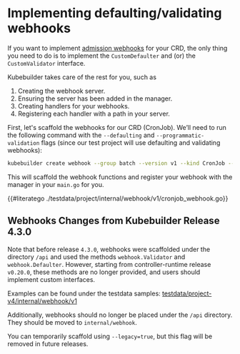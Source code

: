 # Implementing defaulting/validating webhooks

If you want to implement [admission webhooks](../reference/admission-webhook.md)
for your CRD, the only thing you need to do is to implement the `CustomDefaulter`
and (or) the `CustomValidator` interface.

Kubebuilder takes care of the rest for you, such as

1. Creating the webhook server.
1. Ensuring the server has been added in the manager.
1. Creating handlers for your webhooks.
1. Registering each handler with a path in your server.

First, let's scaffold the webhooks for our CRD (CronJob). We’ll need to run the following command with the `--defaulting` and `--programmatic-validation` flags (since our test project will use defaulting and validating webhooks):

```bash
kubebuilder create webhook --group batch --version v1 --kind CronJob --defaulting --programmatic-validation
```

This will scaffold the webhook functions and register your webhook with the manager in your `main.go` for you.

{{#literatego ./testdata/project/internal/webhook/v1/cronjob_webhook.go}}

<aside class="note">
<H1>Webhooks Changes from Kubebuilder Release 4.3.0</H1>

Note that before release `4.3.0`, webhooks were scaffolded under the directory `/api` and used the methods
`webhook.Validator` and `webhook.Defaulter`. However, starting from controller-runtime release `v0.20.0`,
these methods are no longer provided, and users should implement custom interfaces.

Examples can be found under the testdata samples: [testdata/project-v4/internal/webhook/v1](https://github.com/kubernetes-sigs/kubebuilder/tree/master/testdata/project-v4/internal/webhook/v1)

Additionally, webhooks should no longer be placed under the `/api` directory.
They should be moved to `internal/webhook`.

You can temporarily scaffold using `--legacy=true`, but this flag will
be removed in future releases.

</aside>